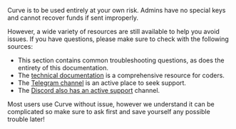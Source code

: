 Curve is to be used entirely at your own risk. Admins have no special keys and cannot recover funds if sent improperly.

However, a wide variety of resources are still available to help you avoid issues. If you have questions, please make sure to check with the following sources:

*   This section contains common troubleshooting questions, as does the entirety of this documentation.
*   The [technical documentation](https://docs.curve.fi/) is a comprehensive resource for coders.
*   The [Telegram channel](https://t.me/curvefi) is an active place to seek support.
*   The [Discord also has an active support](https://discord.gg/rgrfS7W) channel.
    
Most users use Curve without issue, however we understand it can be complicated so make sure to ask first and save yourself any possible trouble later!
